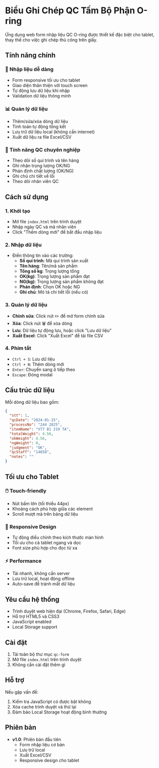 # Biểu Ghi Chép QC Tấm Bộ Phận O-ring

Ứng dụng web form nhập liệu QC O-ring được thiết kế đặc biệt cho tablet, thay thế cho việc ghi chép thủ công trên giấy.

## Tính năng chính

### 📝 Nhập liệu dễ dàng
- Form responsive tối ưu cho tablet
- Giao diện thân thiện với touch screen
- Tự động lưu dữ liệu khi nhập
- Validation dữ liệu thông minh

### 📊 Quản lý dữ liệu
- Thêm/sửa/xóa dòng dữ liệu
- Tính toán tự động tổng kết
- Lưu trữ dữ liệu local (không cần internet)
- Xuất dữ liệu ra file Excel/CSV

### 🎯 Tính năng QC chuyên nghiệp
- Theo dõi số qui trình và tên hàng
- Ghi nhận trọng lượng OK/NG
- Phán định chất lượng (OK/NG)
- Ghi chú chi tiết về lỗi
- Theo dõi nhân viên QC

## Cách sử dụng

### 1. Khởi tạo
- Mở file `index.html` trên trình duyệt
- Nhập ngày QC và mã nhân viên
- Click "Thêm dòng mới" để bắt đầu nhập liệu

### 2. Nhập dữ liệu
- Điền thông tin vào các trường:
  - **Số qui trình**: Mã qui trình sản xuất
  - **Tên hàng**: Tên/mã sản phẩm
  - **Tổng số kg**: Trọng lượng tổng
  - **OK(kg)**: Trọng lượng sản phẩm đạt
  - **NG(kg)**: Trọng lượng sản phẩm không đạt
  - **Phán định**: Chọn OK hoặc NG
  - **Ghi chú**: Mô tả chi tiết lỗi (nếu có)

### 3. Quản lý dữ liệu
- **Chỉnh sửa**: Click nút ✏️ để mở form chỉnh sửa
- **Xóa**: Click nút 🗑️ để xóa dòng
- **Lưu**: Dữ liệu tự động lưu, hoặc click "Lưu dữ liệu"
- **Xuất Excel**: Click "Xuất Excel" để tải file CSV

### 4. Phím tắt
- `Ctrl + S`: Lưu dữ liệu
- `Ctrl + N`: Thêm dòng mới
- `Enter`: Chuyển sang ô tiếp theo
- `Escape`: Đóng modal

## Cấu trúc dữ liệu

Mỗi dòng dữ liệu bao gồm:
```json
{
  "stt": 1,
  "qcDate": "2024-01-15",
  "processNo": "244 2825",
  "itemName": "V77 B1 219 TA",
  "totalWeight": 4.56,
  "okWeight": 4.56,
  "ngWeight": 0,
  "judgment": "OK",
  "qcStaff": "14658",
  "notes": ""
}
```

## Tối ưu cho Tablet

### 🖱️ Touch-friendly
- Nút bấm lớn (tối thiểu 44px)
- Khoảng cách phù hợp giữa các element
- Scroll mượt mà trên bảng dữ liệu

### 📱 Responsive Design
- Tự động điều chỉnh theo kích thước màn hình
- Tối ưu cho cả tablet ngang và dọc
- Font size phù hợp cho đọc từ xa

### ⚡ Performance
- Tải nhanh, không cần server
- Lưu trữ local, hoạt động offline
- Auto-save để tránh mất dữ liệu

## Yêu cầu hệ thống

- Trình duyệt web hiện đại (Chrome, Firefox, Safari, Edge)
- Hỗ trợ HTML5 và CSS3
- JavaScript enabled
- Local Storage support

## Cài đặt

1. Tải toàn bộ thư mục `qc-form`
2. Mở file `index.html` trên trình duyệt
3. Không cần cài đặt thêm gì

## Hỗ trợ

Nếu gặp vấn đề:
1. Kiểm tra JavaScript có được bật không
2. Xóa cache trình duyệt và thử lại
3. Đảm bảo Local Storage hoạt động bình thường

## Phiên bản

- **v1.0**: Phiên bản đầu tiên
  - Form nhập liệu cơ bản
  - Lưu trữ local
  - Xuất Excel/CSV
  - Responsive design cho tablet
